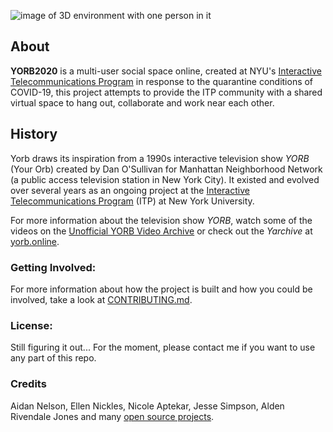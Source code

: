 ![image of 3D environment with one person in it](docs/images/yorb-2020.png "YORB 2020")

## About 

**YORB2020** is a multi-user social space online, created at NYU's [Interactive Telecommunications Program](itp.nyu.edu) in response to the quarantine conditions of COVID-19, this project attempts to provide the ITP community with a shared virtual space to hang out, collaborate and work near each other.  

## History

Yorb draws its inspiration from a 1990s interactive television show *YORB* (Your Orb) created by Dan O'Sullivan for Manhattan Neighborhood Network (a public access television station in New York City).  It existed and evolved over several years as an ongoing project at the [Interactive Telecommunications Program](https://tisch.nyu.edu/itp) (ITP) at New York University.  

For more information about the television show *YORB*, watch some of the videos on the [Unofficial YORB Video Archive](https://www.youtube.com/playlist?list=PLsUfmDKc_P3gB0oW3y9VUZhZZ2vjHkTSv) or check out the *Yarchive* at [yorb.online](https://yorb.online/).

### Getting Involved:

For more information about how the project is built and how you could be involved, take a look at [CONTRIBUTING.md](/docs/CONTRIBUTING.md).

### License:

Still figuring it out... For the moment, please contact me if you want to use any part of this repo.  

### Credits

Aidan Nelson, Ellen Nickles, Nicole Aptekar, Jesse Simpson, Alden Rivendale Jones and many [open source projects](/docs/CREDITS.md).

